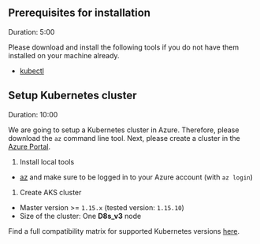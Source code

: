 ## Prerequisites for installation
Duration: 5:00

Please download and install the following tools if you do not have them installed on your machine already.

- [kubectl](https://kubernetes.io/docs/tasks/tools/install-kubectl/)

## Setup Kubernetes cluster
Duration: 10:00

We are going to setup a Kubernetes cluster in Azure. Therefore, please download the `az` command line tool. Next, please create a cluster in the [Azure Portal](https://portal.azure.com/).

1. Install local tools
  - [az](https://docs.microsoft.com/en-us/cli/azure/install-azure-cli) and make sure to be logged in to your Azure account (with `az login`)

1. Create AKS cluster
  - Master version >= `1.15.x` (tested version: `1.15.10`)
  - Size of the cluster: One **D8s_v3** node

Find a full compatibility matrix for supported Kubernetes versions [here](https://keptn.sh/docs/0.6.0/installation/k8s-support/).
